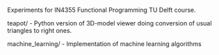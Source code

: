 Experiments for IN4355 Functional Programming TU Delft course.

teapot/ - Python version of 3D-model viewer doing conversion of usual triangles to right ones.

machine_learning/ - Implementation of machine learning algorithms
